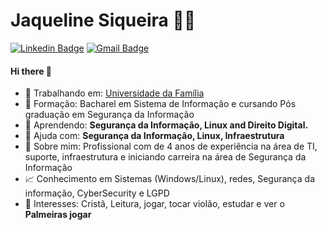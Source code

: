 # Jaqueline Siqueira 👩‍💻

[![Linkedin Badge](https://img.shields.io/badge/-LinkedIn-blue?style=flat-square&logo=Linkedin&logoColor=white&link=https://www.linkedin.com/in/jaqueline-siqueira-389bb8137/)](https://www.linkedin.com/in/jaqueline-siqueira-389bb8137/)
[![Gmail Badge](https://img.shields.io/badge/-Gmail-c14438?style=flat-square&logo=Gmail&logoColor=white&link=mailto:jaque.siqueira.silva@gmail.com)](mailto:jaque.siqueira.silva@gmail.com)

#### Hi there 👋


- 🔭 Trabalhando em: [Universidade da Família](https://www.udf.org.br)
- 🏅 Formação: Bacharel em Sistema de Informação e cursando Pós graduação em Segurança da Informação
- 🌱 Aprendendo: <b>Segurança da Informação, Linux </b><b>and Direito Digital. </b>
- 🤔 Ajuda com: <b>Segurança da Informação, Linux, Infraestrutura </b>
- 💬 Sobre mim: Profissional com de 4 anos de experiência na área de TI, suporte, infraestrutura e iniciando carreira na área de Segurança da Informação
- 📈 Conhecimento em Sistemas (Windows/Linux), redes, Segurança da informação, CyberSecurity e LGPD
- 📖 Interesses: Cristã, Leitura, jogar, tocar violão, estudar e ver o <green><b>Palmeiras jogar</b></green>


